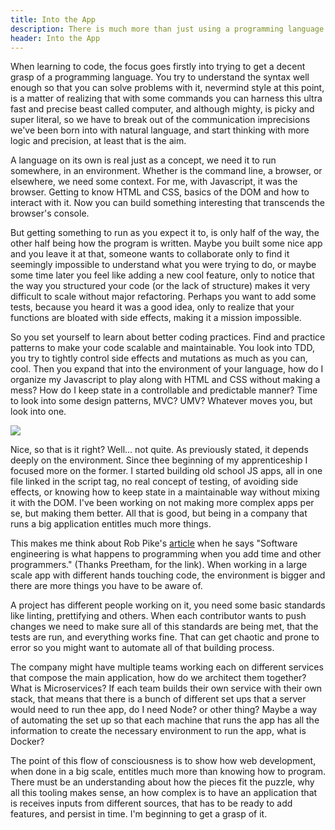 ```yaml
---
title: Into the App
description: There is much more than just using a programming language.
header: Into the App
---
```

When learning to code, the focus goes firstly into trying to get a decent grasp of a programming language. You try to understand the syntax well enough so that you can solve problems with it, nevermind style at this point, is a matter of realizing that with some commands you can harness this ultra fast and precise beast called computer, and although mighty, is picky and super literal, so we have to break out of the communication imprecisions we've been born into with natural language, and start thinking with more logic and precision, at least that is the aim.
 
A language on its own is real just as a concept, we need it to run somewhere, in an environment. Whether is the command line, a browser, or elsewhere, we need some context. For me, with Javascript, it was the browser. Getting to know HTML and CSS, basics of the DOM and how to interact with it. Now you can build something interesting that transcends the browser's console.
 
But getting something to run as you expect it to, is only half of the way, the other half being how the program is written. Maybe you built some nice app and you leave it at that, someone wants to collaborate only to find it seemingly impossible to understand what you were trying to do, or maybe some time later you feel like adding a new cool feature, only to notice that the way you structured your code (or the lack of structure) makes it very difficult to scale without major refactoring. Perhaps you want to add some tests, because you heard it was a good idea, only to realize that your functions are bloated with side effects, making it a mission impossible.
 
So you set yourself to learn about better coding practices. Find and practice patterns to make your code scalable and maintainable. You look into TDD, you try to tightly control side effects and mutations as much as you can, cool. Then you expand that into the environment of your language, how do I organize my Javascript to play along with HTML and CSS without making a mess? How do I keep state in a controllable and predictable manner? Time to look into some design patterns, MVC? UMV? Whatever moves you, but look into one.

![](https://pbs.twimg.com/media/DYkaAtAXkAAbsVt?format=jpg&name=medium)

Nice, so that is it right? Well... not quite. As previously stated, it depends deeply on the environment. Since thee beginning of my apprenticeship I focused more on the former. I started building old school JS apps, all in one file linked in the script tag, no real concept of testing, of avoiding side effects, or knowing how to keep state in a maintainable way without mixing it with the DOM. I've been working on not making more complex apps per se, but making them better. All that is good, but being in a company that runs a big application entitles much more things.
 
This makes me think about Rob Pike's [article](https://research.swtch.com/vgo-eng) when he says "Software engineering is what happens to programming when you add time and other programmers." (Thanks Preetham, for the link). When working in a large scale app with different hands touching code, the environment is bigger and there are more things you have to be aware of.
 
A project has different people working on it, you need some basic standards like linting, prettifying and others. When each contributor wants to push changes we need to make sure all of this standards are being met, that the tests are run, and everything works fine. That can get chaotic and prone to error so you might want to automate all of that building process.
 
The company might have multiple teams working each on different services that compose the main application, how do we architect them together? What is Microservices? If each team builds their own service with their own stack, that means that there is a bunch of different set ups that a server would need to run thee app, do I need Node? or other thing? Maybe a way of automating the set up so that each machine that runs the app has all the information to create the necessary environment to run the app, what is Docker?

The point of this flow of consciousness is to show how web development, when done in a big scale, entitles much more than knowing how to program. There must be an understanding about how the pieces fit the puzzle, why all this tooling makes sense, an how complex is to have an application that is receives inputs from different sources, that has to be ready to add features, and persist in time. I'm beginning to get a grasp of it.